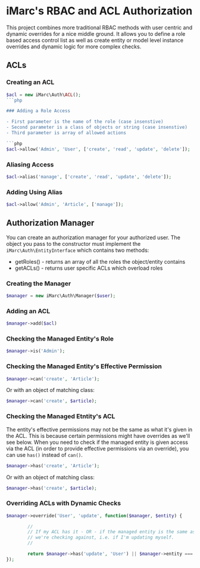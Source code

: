iMarc's RBAC and ACL Authorization
============

This project combines more traditional RBAC methods with user centric and dynamic overrides for
a nice middle ground.  It allows you to define a role based access control list as well as create
entity or model level instance overrides and dynamic logic for more complex checks.

## ACLs

### Creating an ACL

```php
$acl = new iMarc\Auth\ACL();
```php

### Adding a Role Access

- First parameter is the name of the role (case insenstive)
- Second parameter is a class of objects or string (case insenstive)
- Third parameter is array of allowed actions

```php
$acl->allow('Admin', 'User', ['create', 'read', 'update', 'delete']);
```

### Aliasing Access

```php
$acl->alias('manage', ['create', 'read', 'update', 'delete']);
```

### Adding Using Alias

```php
$acl->allow('Admin', 'Article', ['manage']);
```

## Authorization Manager

You can create an authorization manager for your authorized user.  The object you pass to the
constructor must implement the `iMarc\Auth\EntityInterface` which contains two methods:

- getRoles() - returns an array of all the roles the object/entity contains
- getACLs() - returns user specific ACLs which overload roles

### Creating the Manager

```php
$manager = new iMarc\Auth\Manager($user);
```

### Adding an ACL

```php
$manager->add($acl)
```

### Checking the Managed Entity's Role

```php
$manager->is('Admin');
```

### Checking the Managed Entity's Effective Permission

```php
$manager->can('create', 'Article');
```

Or with an object of matching class:

```php
$manager->can('create', $article);
```

### Checking the Managed Etntity's ACL

The entity's effective permissions may not be the same as what it's given in the ACL.  This is
because certain permissions might have overrides as we'll see below.  When you need to check if
the managed entity is given access via the ACL (in order to provide effective permissions via an
override), you can use `has()` instead of `can()`.

```php
$manager->has('create', 'Article');
```

Or with an object of matching class:

```php
$manager->has('create', $article);
```

### Overriding ACLs with Dynamic Checks

```php
$manager->override('User', 'update', function($manager, $entity) {

		//
		// If my ACL has it - OR - if the managed entity is the same as the entity
		// we're checking against, i.e. if I'm updating myself.
		//

		return $manager->has('update', 'User') || $manager->entity === $entity;
});
